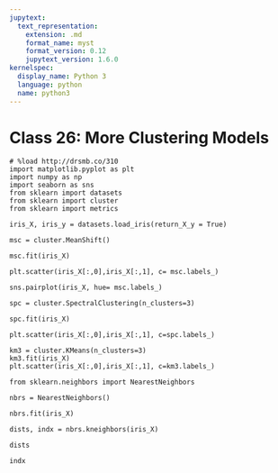 ```yaml
---
jupytext:
  text_representation:
    extension: .md
    format_name: myst
    format_version: 0.12
    jupytext_version: 1.6.0
kernelspec:
  display_name: Python 3
  language: python
  name: python3
---
```


# Class 26: More Clustering Models

```{code-cell} ipython3
# %load http://drsmb.co/310
import matplotlib.pyplot as plt
import numpy as np
import seaborn as sns
from sklearn import datasets
from sklearn import cluster
from sklearn import metrics
```

```{code-cell} ipython3
iris_X, iris_y = datasets.load_iris(return_X_y = True)
```

```{code-cell} ipython3
msc = cluster.MeanShift()
```

```{code-cell} ipython3
msc.fit(iris_X)
```

```{code-cell} ipython3
plt.scatter(iris_X[:,0],iris_X[:,1], c= msc.labels_)
```

```{code-cell} ipython3
sns.pairplot(iris_X, hue= msc.labels_)
```

```{code-cell} ipython3
spc = cluster.SpectralClustering(n_clusters=3)
```

```{code-cell} ipython3
spc.fit(iris_X)
```

```{code-cell} ipython3
plt.scatter(iris_X[:,0],iris_X[:,1], c=spc.labels_)
```

```{code-cell} ipython3
km3 = cluster.KMeans(n_clusters=3)
km3.fit(iris_X)
plt.scatter(iris_X[:,0],iris_X[:,1], c=km3.labels_)
```

```{code-cell} ipython3
from sklearn.neighbors import NearestNeighbors
```

```{code-cell} ipython3
nbrs = NearestNeighbors()
```

```{code-cell} ipython3
nbrs.fit(iris_X)
```

```{code-cell} ipython3
dists, indx = nbrs.kneighbors(iris_X)
```

```{code-cell} ipython3
dists
```

```{code-cell} ipython3
indx
```

```{code-cell} ipython3

```
